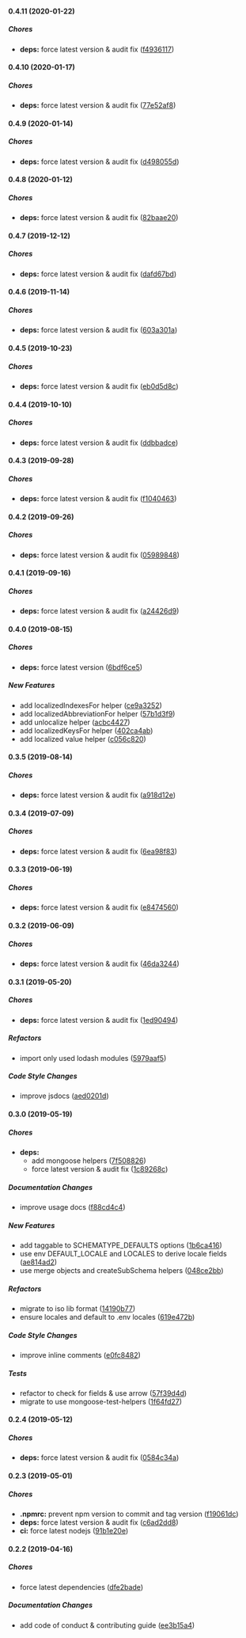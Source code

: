 #### 0.4.11 (2020-01-22)

##### Chores

* **deps:**  force latest version & audit fix ([f4936117](https://github.com/lykmapipo/mongoose-locale-schema/commit/f49361178a2b503d8546596cec1e94c31907af2e))

#### 0.4.10 (2020-01-17)

##### Chores

* **deps:**  force latest version & audit fix ([77e52af8](https://github.com/lykmapipo/mongoose-locale-schema/commit/77e52af82ba74c58ff93675919e1233dbf5a9866))

#### 0.4.9 (2020-01-14)

##### Chores

* **deps:**  force latest version & audit fix ([d498055d](https://github.com/lykmapipo/mongoose-locale-schema/commit/d498055df6fe09e403fd9547b331dc54003b8903))

#### 0.4.8 (2020-01-12)

##### Chores

* **deps:**  force latest version & audit fix ([82baae20](https://github.com/lykmapipo/mongoose-locale-schema/commit/82baae20c4e1ee075bb31eb0753b3a96b37241d9))

#### 0.4.7 (2019-12-12)

##### Chores

* **deps:**  force latest version & audit fix ([dafd67bd](https://github.com/lykmapipo/mongoose-locale-schema/commit/dafd67bd059cd70ac75679c539d2d1285dd3fa94))

#### 0.4.6 (2019-11-14)

##### Chores

* **deps:**  force latest version & audit fix ([603a301a](https://github.com/lykmapipo/mongoose-locale-schema/commit/603a301af3108b5634619b2c428880abe7ab4299))

#### 0.4.5 (2019-10-23)

##### Chores

* **deps:**  force latest version & audit fix ([eb0d5d8c](https://github.com/lykmapipo/mongoose-locale-schema/commit/eb0d5d8cf6e8beb33047214cc0fd02e858dd355b))

#### 0.4.4 (2019-10-10)

##### Chores

* **deps:**  force latest version & audit fix ([ddbbadce](https://github.com/lykmapipo/mongoose-locale-schema/commit/ddbbadce7efc709469b9396b2f9a8f57a8f6673d))

#### 0.4.3 (2019-09-28)

##### Chores

* **deps:**  force latest version & audit fix ([f1040463](https://github.com/lykmapipo/mongoose-locale-schema/commit/f1040463af7fedd3731f67179619b1a0632d852b))

#### 0.4.2 (2019-09-26)

##### Chores

* **deps:**  force latest version & audit fix ([05989848](https://github.com/lykmapipo/mongoose-locale-schema/commit/05989848beb121660ae835de31c6b04c5180b381))

#### 0.4.1 (2019-09-16)

##### Chores

* **deps:**  force latest version & audit fix ([a24426d9](https://github.com/lykmapipo/mongoose-locale-schema/commit/a24426d99b515a4f94a949e78808fbf5cae5c4eb))

#### 0.4.0 (2019-08-15)

##### Chores

* **deps:**  force latest version ([6bdf6ce5](https://github.com/lykmapipo/mongoose-locale-schema/commit/6bdf6ce59dff2acc553011cacfcd49773e3fad85))

##### New Features

*  add localizedIndexesFor helper ([ce9a3252](https://github.com/lykmapipo/mongoose-locale-schema/commit/ce9a3252c783ebe56bf3c9c3e175a57e39bf6d20))
*  add localizedAbbreviationFor helper ([57b1d3f9](https://github.com/lykmapipo/mongoose-locale-schema/commit/57b1d3f90ae2d44383bafa744a990f5a0c601f26))
*  add unlocalize helper ([acbc4427](https://github.com/lykmapipo/mongoose-locale-schema/commit/acbc4427cd0f6bf0ebd647507c09864e9befeff7))
*  add localizedKeysFor helper ([402ca4ab](https://github.com/lykmapipo/mongoose-locale-schema/commit/402ca4ab4eb241ef135f073bf6fefe0d634cc27e))
*  add localized value helper ([c056c820](https://github.com/lykmapipo/mongoose-locale-schema/commit/c056c820a685765bc1e6fa8ea8352f1f3901486e))

#### 0.3.5 (2019-08-14)

##### Chores

* **deps:**  force latest version & audit fix ([a918d12e](https://github.com/lykmapipo/mongoose-locale-schema/commit/a918d12ed6d32420d4766bd95caab67381ceaf57))

#### 0.3.4 (2019-07-09)

##### Chores

* **deps:**  force latest version & audit fix ([6ea98f83](https://github.com/lykmapipo/mongoose-locale-schema/commit/6ea98f83d57833c92b17f2d5ad7fc709ed498e78))

#### 0.3.3 (2019-06-19)

##### Chores

* **deps:**  force latest version & audit fix ([e8474560](https://github.com/lykmapipo/mongoose-locale-schema/commit/e84745607eafbbd5796777397aa7127ae7dcdef6))

#### 0.3.2 (2019-06-09)

##### Chores

* **deps:**  force latest version & audit fix ([46da3244](https://github.com/lykmapipo/mongoose-locale-schema/commit/46da32440435e11618909279a4cb39e664b745ef))

#### 0.3.1 (2019-05-20)

##### Chores

* **deps:**  force latest version & audit fix ([1ed90494](https://github.com/lykmapipo/mongoose-locale-schema/commit/1ed90494dd48e9ce1ee18149f2e28ae21486149b))

##### Refactors

*  import only used lodash modules ([5979aaf5](https://github.com/lykmapipo/mongoose-locale-schema/commit/5979aaf50bda085756006e3a063f526a851a48df))

##### Code Style Changes

*  improve jsdocs ([aed0201d](https://github.com/lykmapipo/mongoose-locale-schema/commit/aed0201dfad6e5ecb5d37982d160a483a45ca103))

#### 0.3.0 (2019-05-19)

##### Chores

* **deps:**
  *  add mongoose helpers ([7f508826](https://github.com/lykmapipo/mongoose-locale-schema/commit/7f508826fb05565a4d8a139018fbcace9bc47834))
  *  force latest version & audit fix ([1c89268c](https://github.com/lykmapipo/mongoose-locale-schema/commit/1c89268c3e611c5d4e18880de7f6d417fc9c5bc1))

##### Documentation Changes

*  improve usage docs ([f88cd4c4](https://github.com/lykmapipo/mongoose-locale-schema/commit/f88cd4c40b768aee4404401b731bfe5fbddbfe80))

##### New Features

*  add taggable to SCHEMATYPE_DEFAULTS options ([1b6ca416](https://github.com/lykmapipo/mongoose-locale-schema/commit/1b6ca416dcd7bc4ebf7714eb6f230f9ea3d66148))
*  use env DEFAULT_LOCALE and LOCALES to derive locale fields ([ae814ad2](https://github.com/lykmapipo/mongoose-locale-schema/commit/ae814ad2bd5288aac354a506c2a38b05aa82bf3f))
*  use merge objects and createSubSchema helpers ([048ce2bb](https://github.com/lykmapipo/mongoose-locale-schema/commit/048ce2bbe08e0e285342576af1633d75aff0f409))

##### Refactors

*  migrate to iso lib format ([14190b77](https://github.com/lykmapipo/mongoose-locale-schema/commit/14190b778592ccd3850031d6f0751aaaa972833d))
*  ensure locales and default to .env locales ([619e472b](https://github.com/lykmapipo/mongoose-locale-schema/commit/619e472b48e7a7d986763b85592a7c9c240d5418))

##### Code Style Changes

*  improve inline comments ([e0fc8482](https://github.com/lykmapipo/mongoose-locale-schema/commit/e0fc8482e74c95f77cad4890f95e6180b972f6db))

##### Tests

*  refactor to check for fields & use arrow ([57f39d4d](https://github.com/lykmapipo/mongoose-locale-schema/commit/57f39d4d77998d0643916e40e40776a1b8dcc756))
*  migrate to use mongoose-test-helpers ([1f64fd27](https://github.com/lykmapipo/mongoose-locale-schema/commit/1f64fd27f48179dc3b18f8469e85681b2f09b837))

#### 0.2.4 (2019-05-12)

##### Chores

* **deps:**  force latest version & audit fix ([0584c34a](https://github.com/lykmapipo/mongoose-locale-schema/commit/0584c34a62aadf665fe368683fda949e14641348))

#### 0.2.3 (2019-05-01)

##### Chores

* **.npmrc:**  prevent npm version to commit and tag version ([f19061dc](https://github.com/lykmapipo/mongoose-locale-schema/commit/f19061dcedde452574a1267107b26ed7315eb1e7))
* **deps:**  force latest version & audit fix ([c6ad2dd8](https://github.com/lykmapipo/mongoose-locale-schema/commit/c6ad2dd8fddfa36b71e147373bcfa30cd2b0754b))
* **ci:**  force latest nodejs ([91b1e20e](https://github.com/lykmapipo/mongoose-locale-schema/commit/91b1e20ec6e97cd9a8de03a4da594bc203af638b))

#### 0.2.2 (2019-04-16)

##### Chores

*  force latest dependencies ([dfe2bade](https://github.com/lykmapipo/mongoose-locale-schema/commit/dfe2bade4ed2751ace346deec23358d69e09703b))

##### Documentation Changes

*  add code of conduct & contributing guide ([ee3b15a4](https://github.com/lykmapipo/mongoose-locale-schema/commit/ee3b15a4877e91abc4587da68eb3d68ca8d4e2b1))

